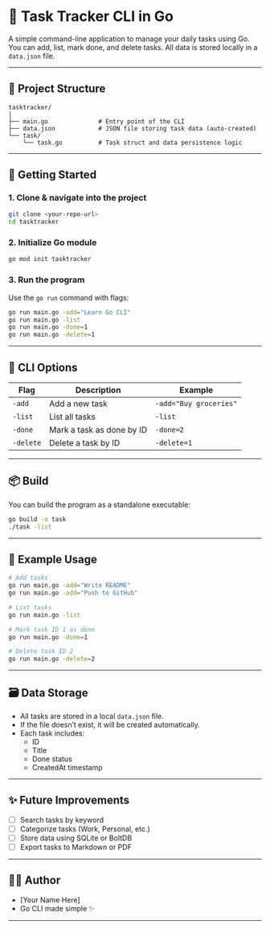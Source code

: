 # 📝 Task Tracker CLI in Go

A simple command-line application to manage your daily tasks using Go. You can add, list, mark done, and delete tasks. All data is stored locally in a `data.json` file.

---

## 📁 Project Structure

```
tasktracker/
│
├── main.go              # Entry point of the CLI
├── data.json            # JSON file storing task data (auto-created)
└── task/
    └── task.go          # Task struct and data persistence logic
```

---

## 🚀 Getting Started

### 1. Clone & navigate into the project

```bash
git clone <your-repo-url>
cd tasktracker
```

### 2. Initialize Go module

```bash
go mod init tasktracker
```

### 3. Run the program

Use the `go run` command with flags:

```bash
go run main.go -add="Learn Go CLI"
go run main.go -list
go run main.go -done=1
go run main.go -delete=1
```

---

## 🔧 CLI Options

| Flag         | Description                         | Example                                 |
|--------------|-------------------------------------|-----------------------------------------|
| `-add`       | Add a new task                      | `-add="Buy groceries"`                  |
| `-list`      | List all tasks                      | `-list`                                 |
| `-done`      | Mark a task as done by ID           | `-done=2`                               |
| `-delete`    | Delete a task by ID                 | `-delete=1`                             |

---

## 📦 Build

You can build the program as a standalone executable:

```bash
go build -o task
./task -list
```

---

## 🧠 Example Usage

```bash
# Add tasks
go run main.go -add="Write README"
go run main.go -add="Push to GitHub"

# List tasks
go run main.go -list

# Mark task ID 1 as done
go run main.go -done=1

# Delete task ID 2
go run main.go -delete=2
```

---

## 🗃️ Data Storage

- All tasks are stored in a local `data.json` file.
- If the file doesn’t exist, it will be created automatically.
- Each task includes:
  - ID
  - Title
  - Done status
  - CreatedAt timestamp

---

## ✨ Future Improvements

- [ ] Search tasks by keyword
- [ ] Categorize tasks (Work, Personal, etc.)
- [ ] Store data using SQLite or BoltDB
- [ ] Export tasks to Markdown or PDF

---

## 🧑‍💻 Author

- [Your Name Here]
- Go CLI made simple ✨

---